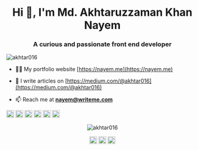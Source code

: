 <h1 align="center">Hi 👋, I'm Md. Akhtaruzzaman Khan Nayem</h1>
<h3 align="center">A curious and passionate front end developer</h3>
<p align="left"> <img src="https://komarev.com/ghpvc/?username=akhtar016" alt="akhtar016" /> </p>

- 👨‍💻 My portfolio website [https://nayem.me](https://nayem.me)

- 📝 I write articles on [https://medium.com/@akhtar016](https://medium.com/@akhtar016)

- 📫 Reach me at **nayem@writeme.com**

<p align="left"><img src="https://konpa.github.io/devicon/devicon.git/icons/react/react-original-wordmark.svg" alt="react" width="20" height="20"/> <img src="https://konpa.github.io/devicon/devicon.git/icons/bootstrap/bootstrap-plain.svg" alt="bootstrap" width="20" height="20"/> <img src="https://konpa.github.io/devicon/devicon.git/icons/css3/css3-original-wordmark.svg" alt="css3" width="20" height="20"/> <img src="https://konpa.github.io/devicon/devicon.git/icons/html5/html5-original-wordmark.svg" alt="html5" width="20" height="20"/> <img src="https://konpa.github.io/devicon/devicon.git/icons/javascript/javascript-original.svg" alt="javascript" width="20" height="20"/> <img src="https://konpa.github.io/devicon/devicon.git/icons/nodejs/nodejs-original-wordmark.svg" alt="nodejs" width="20" height="20"/></p><p align="center"> <img src="https://github-readme-stats.vercel.app/api?username=akhtar016&show_icons=true" alt="akhtar016" /> </p>

<p align="center">
<a href="https://dev.to/akhtar016" target="blank"><img align="center" src="https://cdn.jsdelivr.net/npm/simple-icons@3.0.1/icons/dev-dot-to.svg" alt="akhtar016" height="20" width="20" /></a>
<a href="https://linkedin.com/in/akhtarnn" target="blank"><img align="center" src="https://cdn.jsdelivr.net/npm/simple-icons@3.0.1/icons/linkedin.svg" alt="akhtarnn" height="20" width="20" /></a>
<a href="https://fb.com/akhtarnayem" target="blank"><img align="center" src="https://cdn.jsdelivr.net/npm/simple-icons@3.0.1/icons/facebook.svg" alt="akhtarnayem" height="20" width="20" /></a>
</p>
